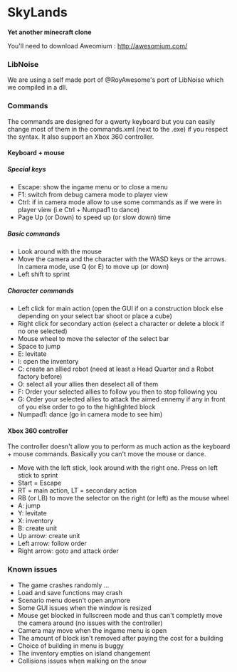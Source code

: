SkyLands
========

__Yet another minecraft clone__

You'll need to download Aweomium  : http://awesomium.com/

### LibNoise
We are using a self made port of @RoyAwesome's port of LibNoise which we compiled in a dll.

### Commands

The commands are designed for a qwerty keyboard but you can easily change most of them in the commands.xml (next to the .exe) if you respect the syntax. It also support an Xbox 360 controller.

#### Keyboard + mouse

##### Special keys
* Escape: show the ingame menu or to close a menu
* F1: switch from debug camera mode to player view
* Ctrl: if in camera mode allow to use some commands as if we were in player view (i.e Ctrl + Numpad1 to dance)
* Page Up (or Down) to speed up (or slow down) time

##### Basic commands
* Look around with the mouse
* Move the camera and the character with the WASD keys or the arrows. In camera mode, use Q (or E) to move up (or down)
* Left shift to sprint

##### Character commands
* Left click for main action (open the GUI if on a construction block else depending on your select bar shoot or place a cube)
* Right click for secondary action (select a character or delete a block if no one selected)
* Mouse wheel to move the selector of the select bar
* Space to jump
* E: levitate
* I: open the inventory
* C: create an allied robot (need at least a Head Quarter and a Robot factory before)
* O: select all your allies then deselect all of them
* F: Order your selected allies to follow you then to stop following you
* G: Order your selected allies to attack the aimed ennemy if any in front of you else order to go to the highlighted block
* Numpad1: dance (go in camera mode to see him)

#### Xbox 360 controller
The controller doesn't allow you to perform as much action as the keyboard + mouse commands. Basically you can't move the mouse or dance.

* Move with the left stick, look around with the right one. Press on left stick to sprint
* Start = Escape
* RT = main action, LT = secondary action
* RB (or LB) to move the selector on the right (or left) as the mouse wheel
* A: jump
* Y: levitate
* X: inventory
* B: create unit
* Up arrow: create unit
* Left arrow: follow order
* Right arrow: goto and attack order

### Known issues
* The game crashes randomly ...
* Load and save functions may crash
* Scenario menu doesn't open anymore
* Some GUI issues when the window is resized
* Mouse get blocked in fullscreen mode and thus can't completly move the camera around (no issues with the controller)
* Camera may move when the ingame menu is open
* The amount of block isn't removed after paying the cost for a building
* Choice of building in menu is buggy
* The inventory empties on island changement
* Collisions issues when walking on the snow
